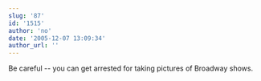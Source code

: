 ```yaml
---
slug: '87'
id: '1515'
author: 'no'
date: '2005-12-07 13:09:34'
author_url: ''
---
```

Be careful -- you can get arrested for taking pictures of Broadway shows.
